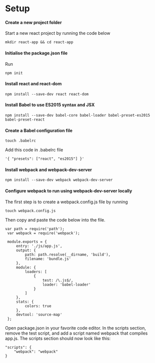 # Setup

#### Create a new project folder

Start a new react project by running the code below

```
mkdir react-app && cd react-app
```

#### Initialise the package.json file

Run

```
npm init
```

#### Install react and react-dom

```
npm install --save-dev react react-dom
```

#### Install Babel to use ES2015 syntax and JSX

```
npm install --save-dev babel-core babel-loader babel-preset-es2015 babel-preset-react
```

#### Create a Babel configuration file

```
touch .babelrc  
```

Add this code in .babelrc file

```
'{ "presets": ["react", "es2015"] }'
```

#### Install webpack and webpack-dev-server

```
npm install --save-dev webpack webpack-dev-server
```

#### Configure webpack to run using webpack-dev-server locally

The first step is to create a webpack.config.js file by running

```
touch webpack.config.js
```

Then copy and paste the code below into the file.

```
var path = require('path');
 var webpack = require('webpack');

 module.exports = {
     entry: './js/app.js',
     output: {
         path: path.resolve(__dirname, 'build'),
         filename: 'bundle.js'
     },
     module: {
         loaders: [
             {
                 test: /\.js$/,
                 loader: 'babel-loader'
             }
         ]
     },
     stats: {
         colors: true
     },
     devtool: 'source-map'
 };
```

Open package.json in your favorite code editor. In the scripts section, remove the test script, and add a script named webpack that compiles app.js. The scripts section should now look like this:

```
"scripts": {
    "webpack": "webpack"
}
```
